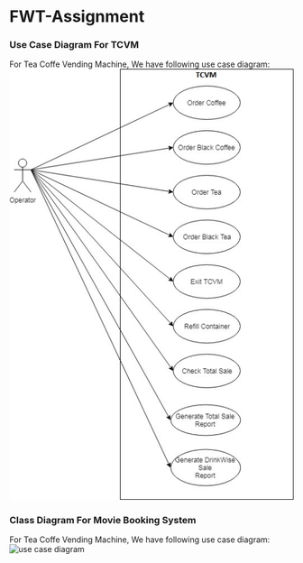 # FWT-Assignment

### Use Case Diagram For TCVM

For Tea Coffe Vending Machine, We have following use case diagram:
![use case diagram](images/TCVM_USECASE.jpg)

### Class Diagram For Movie Booking System

For Tea Coffe Vending Machine, We have following use case diagram:
![use case diagram](images/MBS_UseCase.jpg)